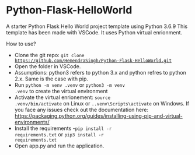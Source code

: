 # Python-Flask-HelloWorld
A starter Python Flask Hello World project template using Python 3.6.9
This template has been made with VSCode.
It uses Python virtual enrionment.

How to use?
- Clone the git repo: <code>git clone https://github.com/HemendraSingh/Python-Flask-HelloWorld.git</code>
- Open the folder in VSCode.
- Assumptions: python3 refers to python 3.x and python refres to python 2.x. Same is the case with pip. 
- Run <code>python -m venv .venv</code> or <code>python3 -m venv .venv</code> to create the virtual environment
- Activate the virtual enrionement: <code>source .venv/bin/activate</code> on Linux or <code>.\.venv\Scripts\activate</code> on Windows. If you face any issues check out the documentation here: https://packaging.python.org/guides/installing-using-pip-and-virtual-environments/
- Install the requirements -<code>pip install -r requirements.txt</code> or <code>pip3 install -r requirements.txt</code>
- Open app.py and run the application.
